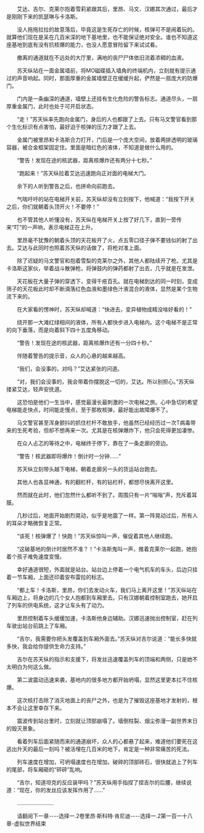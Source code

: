 <div class="read-content j_readContent" id="">
                <p>　　艾达、吉尔、克莱尔抱着雪莉紧跟其后，里昂、马文、汉娜其次通过，最后才是刚刚下来的凯瑟琳与卡洛斯。<p>　　没人拖拖拉拉的故意落后，毕竟这是生死存亡的时候，核弹可不是闹着玩的。就算他们现在是呆在几百米深的地下基地里，也不能保证绝对安全。谁也不知道这座基地到底有没有抗核爆的能力，也没人愿意冒险留下来试试看。<p>　　撤离的通道就在不远处的大厅里，满地的丧尸尸体依旧流着浓稠的血液。<p>　　苏天纵站在一面金属墙前，将MO磁碟插入墙角的终端机内，立刻就有提示通过的声音响起。同时，那面厚重的金属墙壁正在缓缓升起，俨然是一扇庞大的防爆门。<p>　　门内是一条幽深的通道，墙壁上还挂有生化危险的警告标志。通道尽头，一扇厚重金属门，此时也处于可开启状态。<p>　　“走！”苏天纵率先跑向金属门，身后的人也都跟了上去。只有马文警官看到那个生化标识有点害怕，最好迫于核弹的压力才跟了上去。<p>　　金属门被里昂和卡洛斯合力打开，门后是一个庞大空间，放着两排透明的玻璃容器，被合金框架固定住。里面是暗红色的液体，不知道是做什么用的。<p>　　“警告！发现在途的核武器，距离核爆炸还有两分十七秒。”<p>　　“跑起来！”苏天纵拉着艾达迅速跑向正对面的电梯大门。<p>　　余下的人听到警告之后，也拼命向前跑去。<p>　　气喘吁吁的站在电梯开关前，苏天纵却没有立刻按下，他喊道：“我按下开关之后，你们就朝着头顶开火！不要停！”<p>　　也不管其他人听懂没有，苏天纵在电梯开关上按了好几下，直到一旁传来“叮”的一声响，表示电梯正在上升。<p>　　里昂毫不犹豫的朝着头顶的天花板开了火，点五零口径子弹不要钱似的射了出去。艾达与此同时也照着苏天纵的话做了，将枪对准上面。<p>　　除了迟疑的马文警官和抱着雪梨的克莱尔之外，其他人都陆续开了枪。尤其是卡洛斯这家伙，举着战斗散弹枪，将弹鼓内的弹药都射了出去，几乎就是在发泄。<p>　　天花板在大量子弹的穿透下，变得千疮百孔。就在电梯到达的同一时刻，变成筛子的天花板此时却不断滴落红色血液和墨绿色汁液混合的液体，显然是某个生物流下来的。<p>　　在大家看的愣神时，苏天纵却喊道：“快进去，变异植物成精没啥好看的！”<p>　　绕开那一大滩红绿相间的液体，所有人都快步进入电梯内。这个电梯不是正常的向下垂落，而是向着斜下四十五度角移动。<p>　　“警告！发现在途的核武器，距离核爆炸还有一分四十秒。”<p>　　伴随着警告的提示音，众人的心悬的越来越高。<p>　　“我们，会没事的，对吗？”艾达紧张的问道。<p>　　“对，我们会没事的，我会带着你摆脱这一切的，艾达。所以别担心。”苏天纵搂紧艾达，轻声安抚道。<p>　　这恐怕是他们一生当中，感觉最漫长最刺激的一次电梯之旅。心中急切的希望电梯能走快点，时间能走慢点，至于那枚核弹，最好能出故障爆不了。<p>　　马文警官甚至浑身颤抖的抓住栏杆不敢放手，他虽然已经经历过一次T病毒带来的生死考验，但却不想再来一次。尤其是在核弹爆炸下，他只会死得更加凄惨。<p>　　在众人忐忑的等待之中，电梯终于停下，靠在了一条走廊的旁边。<p>　　“警告！核武器即将爆炸！倒计时一分钟……”<p>　　苏天纵立刻带头越下电梯，朝着走廊另一头的货运站台跑去。<p>　　其他人也各显神通，有的翻栏杆，有的钻栏杆，都想尽快离开这里。<p>　　然而就在此时，他们忽然什么都听不到了。周围只有一片“嗡嗡”声，充斥着耳膜。<p>　　几秒过后，地面开始剧烈晃动，似乎是地震了一样。第一阵晃动过后，所有人的耳朵才略微恢复正常。<p>　　“该死！核弹爆了！快跑！”苏天纵惊叫一声，催促着其他人继续跑。<p>　　“这破基地的倒计时居然不准？！”卡洛斯鬼叫一声，推着克莱尔一起跑，她抱着个孩子难免速度变慢。<p>　　幸好通道很短，外面就是站台。站台边上停着一个电气机车的车头，后边只挂着一节车厢，上面还印着安布雷拉的标志。<p>　　“都上车！卡洛斯，里昂，你们去发动火车，我们马上离开这里！”苏天纵站在车厢边上，将身边的几个女人抱都到车厢里去。只有汉娜朝着控制室跑去，她开启了列车的供电系统，这才让车头有了动力。<p>　　里昂控制着车头缓缓加速，卡洛斯他身边辅助。汉娜迅速抛出控制室，赶在列车驶出站台前跳上了车厢。<p>　　“吉尔，我需要你把头发覆盖到车厢外面去。”苏天纵对吉尔说道：“能长多快就多快，我会给你提供生命力支持。”<p>　　吉尔在苏天纵的指示和支援下，将发丝迅速覆盖列车的顶端和两侧，只是她不太明白为何这么做。<p>　　第二波震动迅速来袭，基地内的很多地方都开始坍塌，显然这里更本扛不住核爆。<p>　　这次核打击除了消灭地面上的丧尸之外，也是为了摧毁这座基地才发射的，根本不会让这里幸存下来。<p>　　震波传到站台里时，立刻就让顶部崩塌了。墙倒柱裂、烟尘弥漫一副世界末日的毁灭景象。<p>　　看着列车后面紧随而来的通道崩坏，众人的心都悬了起来，难道他们要死在这逃出升天的最后一刻吗？被活埋在几百米的地下，肯定是一种非常痛苦的死法。<p>　　列车速度在增加，可坍塌速度也在增加。破碎的顶部砖石，很快就追上了列车的尾部，将车厢砸的“砰砰”乱响。<p>　　“吉尔，知道坦克的反应装甲吗？”苏天纵用手指捏了捏吉尔的后腰，继续说道：“现在，你的发丝应该发挥作用了……”<p>　　……………………<p>　　请翻阅下一章----选择一.2卷里昂·斯科特·肯尼迪----选择一.2第一百一十八章-虚拟世界结束<p> 
            </div>